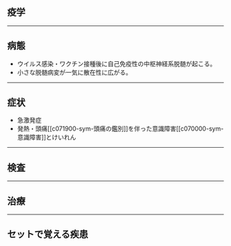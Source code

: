 ## 疫学
---
## 病態
- ウイルス感染・ワクチン接種後に自己免疫性の中枢神経系脱髄が起こる。
- 小さな脱髄病変が一気に散在性に広がる。
---
## 症状
- 急激発症
- 発熱・頭痛[[c071900-sym-頭痛の鑑別]]を伴った意識障害[[c070000-sym-意識障害]]とけいれん
---
## 検査
---
## 治療
---
## セットで覚える疾患
